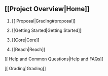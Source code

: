 ## [[Project Overview|Home]]

1. [[ Proposal|Grading#proposal]]

2. [[Getting Started|Getting Started]]

3. [[Core|Core]]

4. [[Reach|Reach]]

[[ Help and Common Questions|Help and FAQs]]

[[ Grading|Grading]]